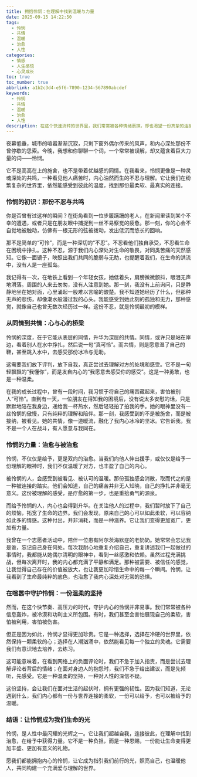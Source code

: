 ```yaml
---
title: 拥抱怜悯：在理解中找到温暖与力量
date: 2025-09-15 14:22:50
tags:
  - 怜悯
  - 共情
  - 温暖
  - 治愈
  - 人性
categories:
  - 情感
  - 人生感悟
  - 心灵成长
toc: true
toc_number: true
abbrlink: a1b2c3d4-e5f6-7890-1234-567890abcdef
keywords:
  - 怜悯
  - 共情
  - 温暖
  - 治愈
  - 人性
description: 在这个快速流转的世界里，我们常常被各种情绪裹挟，却也渴望一份真挚的连接。怜悯，并非高高在上的施舍，而是灵魂深处最温柔的共鸣。它让我们看见彼此的脆弱，感受彼此的痛楚，并在理解中找到治愈与力量。本文将带你走进怜悯的深层含义，感受它如何连接人心，点亮生命，成为我们对抗冷漠、拥抱温暖的内在光芒。
---
```


夜幕低垂，城市的喧嚣渐渐沉寂，只剩下窗外偶尔传来的风声，和内心深处那份不曾停歇的思索。今晚，我想和你聊聊一个词，一个常常被误解，却又蕴含着巨大力量的词——怜悯。

它不是高高在上的施舍，也不是带着优越感的同情。在我看来，怜悯更像是一种灵魂深处的共鸣，一种看见他人痛苦时，内心油然而生的不忍与理解。它让我们在纷繁复杂的世界里，依然能感受到彼此的温度，找到那份最柔软、最真实的连接。

### 怜悯的初识：那份不忍与共鸣

你是否曾有过这样的瞬间？在街角看到一位步履蹒跚的老人，在新闻里读到某个不幸的遭遇，或者只是在朋友眼中捕捉到一丝不易察觉的疲惫。那一刻，你的心会不自觉地被触动，仿佛有一根无形的弦被拨动，发出低沉而悠长的回响。

那不是简单的“可怜”，而是一种深切的“不忍”。不忍看他们独自承受，不忍看生命在困境中挣扎。这种不忍，源于我们内心深处对生命的敬畏，对同类苦痛的天然感知。它像一面镜子，映照出我们共同的脆弱与无助，也提醒着我们，在生命的洪流中，没有人是一座孤岛。

我记得有一次，在地铁上看到一个年轻女孩，她低着头，肩膀微微颤抖，眼泪无声地滑落。周围的人来去匆匆，没有人注意到她。那一刻，我没有上前询问，只是静静地坐在她对面，心里涌起一股难以言喻的酸楚。我不知道她经历了什么，但那种无声的悲伤，却像潮水般漫过我的心头。我能感受到她此刻的孤独和无力，那种感觉，就像自己也曾无数次经历过一样。这份不忍，就是怜悯最初的模样。

### 从同情到共情：心与心的桥梁

怜悯的深度，在于它能从表层的同情，升华为深层的共情。同情，或许只是站在岸边，看着别人在水中挣扎，然后说一句“真可怜”。而共情，则是愿意湿了自己的鞋，甚至跳入水中，去感受那份冰冷与无助。

这需要我们放下评判，放下自我，真正尝试去理解对方的处境和感受。它不是一句轻飘飘的“我懂你”，而是发自内心的“我愿意去感受你的感受”。这是一种勇敢，也是一种温柔。

在我的成长过程中，曾有一段时间，我习惯于将自己的痛苦藏起来，害怕被别人“可怜”。直到有一天，一位朋友在得知我的困境后，没有说太多安慰的话，只是默默地陪在我身边，递给我一杯热水，然后轻轻拍了拍我的手。她的眼神里没有一丝怜悯的傲慢，只有纯粹的理解和陪伴。那一刻，我感受到的不是被施舍，而是被接纳，被看见。她的共情，像一道暖流，融化了我内心冰冷的坚冰。它告诉我，我不是一个人在战斗，有人愿意与我同在。

### 怜悯的力量：治愈与被治愈

怜悯，不仅仅是给予，更是双向的治愈。当我们向他人伸出援手，或仅仅是给予一份理解的眼神时，我们不仅温暖了对方，也丰盈了自己的内心。

被怜悯的人，会感受到被看见、被认可的温暖。那份孤独感会消散，取而代之的是一种被连接的踏实。他们会知道，自己的痛苦并非无人知晓，自己的挣扎并非毫无意义。这份被理解的感受，是疗愈的第一步，也是重拾勇气的源泉。

而给予怜悯的人，内心也会得到升华。在关注他人的过程中，我们暂时放下了自己的烦恼，拓宽了生命的边界。我们会发现，原来自己的心可以如此柔软，可以容纳如此多的情感。这种付出，并非消耗，而是一种滋养。它让我们变得更加宽广，更加有力量。

我曾在一个志愿者活动中，陪伴一位患有阿尔茨海默症的老奶奶。她常常会忘记我是谁，忘记自己身在何处。每次我耐心地重复介绍自己，重复讲述我们一起做过的事情时，我都能从她偶尔清明的眼神中，看到一丝感激和依赖。虽然过程充满挑战，但每次离开时，我的内心都充满了平静和满足。那种被需要、被信任的感觉，让我觉得自己存在的价值被放大，也让我更加珍惜生命中的每一个瞬间。怜悯，让我看到了生命最纯粹的底色，也治愈了我内心深处对无常的恐惧。

### 在喧嚣中守护怜悯：一份温柔的坚持

然而，在这个快节奏、高压力的时代，守护内心的怜悯并非易事。我们常常被各种信息轰炸，被冷漠和功利主义所包围。有时，我们甚至会害怕展现自己的柔软，害怕被利用，害怕被伤害。

但正是因为如此，怜悯才显得更加珍贵。它是一种选择，选择在冷硬的世界里，依然保持一颗柔软的心；选择在人潮汹涌中，依然能看见每一个独立的灵魂。它需要我们有意识地去培养，去练习。

这可能意味着，在看到网络上的负面评论时，我们不急于加入指责，而是尝试去理解评论者背后的情绪；在面对身边人的抱怨时，我们不急于给出建议，而是先倾听，先感受。它是一种温柔的坚持，一种对人性的深信不疑。

这份坚持，会让我们在面对生活的起伏时，拥有更强的韧性。因为我们知道，无论遇到什么，我们内心都有一份与世界连接的柔软，一份可以给予，也可以被给予的温暖。

### 结语：让怜悯成为我们生命的光

怜悯，是人性中最闪耀的光辉之一。它让我们超越自我，连接彼此，在理解中找到治愈，在给予中获得力量。它不是一种负担，而是一种恩赐，一份能让生命变得更加丰盛、更加有意义的礼物。

愿我们都能拥抱内心的怜悯，让它成为指引我们前行的光，照亮自己，也温暖他人，共同构建一个充满爱与理解的世界。